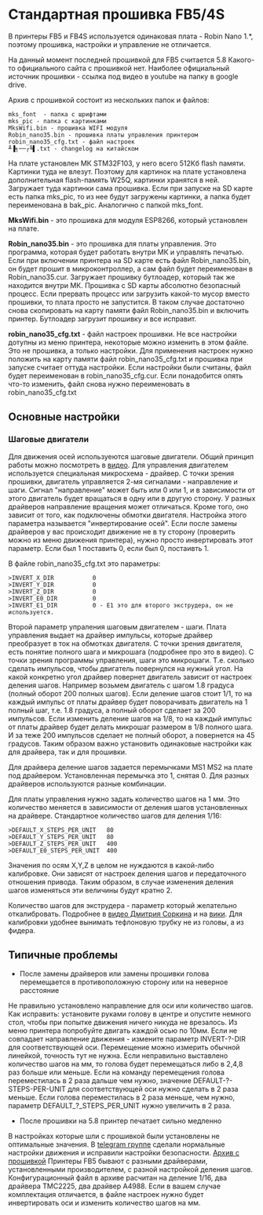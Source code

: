 # Стандартная прошивка FB5/4S

В принтеры FB5 и FB4S используется одинаковая плата - Robin Nano 1.*, поэтому прошивка, настройки и управление не отличается.

На данный момент последней прошивкой для FB5 считается 5.8 Какого-то официального сайта с прошивкой нет. Наиболее официальный источник прошивки - ссылка под видео в youtube на папку в google drive.

Архив с прошивкой состоит из нескольких папок и файлов:

```
mks_font  - папка с шрифтами
mks_pic - папка с картинками
MksWifi.bin - прошивка WIFI модуля
Robin_nano35.bin - прошивка платы управления принтером
robin_nano35_cfg.txt - файл настроек
╨▐╕──┌╚▌.txt - changelog на китайском
```

На плате установлен МК STM32F103, у него всего 512Кб flash памяти. Картинки туда не влезут. Поэтому для картинок на плате установлена дополнительная flash-память W25Q, картинки хранятся в ней. Загружает туда картинки сама прошивка. Если при запуске на SD карте есть папка mks_pic, то из нее будут загружены картинки, а папка будет переименована в bak_pic. Аналогично с папкой mks_font.

**MksWifi.bin** - это прошивка для модуля ESP8266, который установлен на плате.

**Robin_nano35.bin** - это прошивка для платы управления. Это программа, которая будет работать внутри МК и управлять печатью. Если при включении принтера на SD карте есть файл Robin_nano35.bin, он будет прошит в микроконтроллер, а сам файл будет переименован в Robin_nano35.cur. Загружает прошивку бутлоадер, который так же находится внутри МК. Прошивка с SD карты абсолютно безопасный процесс. Если прервать процесс или загрузить какой-то мусор вместо прошивки, то плата просто не запустится. В таком случае достаточно снова скопировать на карту памяти файл Robin_nano35.bin и включить принтер. Бутлоадер загрузит прошивку и все исправит.

**robin_nano35_cfg.txt** - файл настроек прошивки. Не все настройки дотупны из меню принтера, некоторые можно изменить в этом файле. Это не прошивка, а только настройки. Для применения настроек нужно положить на карту памяти файл robin_nano35_cfg.txt и прошивка при запуске считает оттуда настройки. Если настройки были считаны, файл будет переименован в robin_nano35_cfg.cur. Если понадобится опять что-то изменить, файл снова нужно переименовать в robin_nano35_cfg.txt

## Основные настройки

### Шаговые двигатели

Для движения осей используеются шаговые двигатели. Общий принцип работы можно посмотреть в [видео](https://www.youtube.com/watch?v=r_V8vIuEPws). Для управления двигателем используется специальная микросхема - драйвер. С точки зрения прошивки, двигатель управляется 2-мя сигналами - направление и шаги. Сигнал "направление" может быть или 0 или 1, и в зависимости от этого двигатель будет вращаться в одну или в другую сторону. У разных драйверов направление вращения может отличаться. Кроме того, оно зависит от того, как подключены обмотки двигателя. Настройка этого параметра называется "инвертирование осей". Если после замены драйверов у вас происходит движение не в ту сторону (проверить можно из меню движения принтера), нужно просто инвертировать этот параметр. Если был 1 поставить 0, если был 0, постаивть 1.

В файле robin_nano35_cfg.txt это параметры:

```
>INVERT_X_DIR 	        0	
>INVERT_Y_DIR 	        0
>INVERT_Z_DIR          	0
>INVERT_E0_DIR        	0
>INVERT_E1_DIR         	0 - E1 это для второго экструдера, он не используется.
```

Второй параметр упраления шаговым двигателем - шаги. Плата управления выдает на драйвер импульсы, которые драйвер преобразует в ток на обмотках двигателя. С точки зрения двигателя, есть понятие полного шага и микрошага (подробнее про это в видео). С точки зрения программы управления, шаги это микрошаги. Т.е. сколько сделать импульсов, чтобы двигатель повернулся на нужный угол. На какой конкретно угол драйвер повернет двигатель зависит от настроек деления шагов.
Например возьмем двигатель с шагом 1.8 градуса (полный оборот 200 полных шагов). Если деление шагов стоит 1/1, то на каждый импульс от платы драйвер будет поворачивать двигатель на 1 полный шаг, т.е. 1.8 градуса, а полный оборот сделает за 200 импульсов. Если изменить деление шагов на 1/8, то на каждый импульс от платы драйвер будет делать микрошаг размером в 1/8 полного шага. И за теже 200 импульсов сделает не полный оборот, а повернется на 45 градусов. Таким образом важно установить одинаковые настройки как для драйвера, так и для прошивки.

Для драйвера деление шагов задается перемычками MS1 MS2 на плате под драйвером. Установленная перемычка это 1, снятая 0. Для разных драйверов используются разные комбинации.

Для платы управления нужно задать количество шагов на 1 мм. Это количество меняется в зависимости от деления шагов установленных на драйвере. Стандартное количество шагов для деления 1/16:

```
>DEFAULT_X_STEPS_PER_UNIT	80
>DEFAULT_Y_STEPS_PER_UNIT	80
>DEFAULT_Z_STEPS_PER_UNIT	400
>DEFAULT_E0_STEPS_PER_UNIT	400
```
Значения по осям X,Y,Z в целом не нуждаются в какой-либо калибровке. Они зависят от настроек деления шагов и передаточного отношения привода. Таким образом, в случае изменения деления шагов изменяться эти величины будут кратно 2.

Количество шагов для экструдера - параметр который желательно откалибровать. Подробнее в [видео Дмитрия Соркина](https://www.youtube.com/watch?v=Mga_ezYDTNI) и на [вики](https://fbghost.info/bin/view/Main/%D0%9D%D0%B0%D1%81%D1%82%D1%80%D0%BE%D0%B9%D0%BA%D0%B0/4S%20-%20%D0%9D%D0%B0%D1%81%D1%82%D1%80%D0%BE%D0%B9%D0%BA%D0%B0%20%D1%88%D0%B0%D0%B3%D0%BE%D0%B2%20%D1%8D%D0%BA%D1%81%D1%82%D1%80%D1%83%D0%B4%D0%B5%D1%80%D0%B0/). Для калибровки удобнее вынимать тефлоновую трубку не из головы, а из фидера.


## Типичные проблемы

* После замены драйверов или замены прошивки голова перемещается в противоположную сторону или на неверное расстояние

Не правильно установлено направление для оси или количество шагов. Как исправить: установите руками голову в центре и опустите немного стол, чтобы при попытке движения ничего никуда не врезалось. Из меню принтера попробуйте двигать каждой осью по 10мм. Если не совпадает направление движения - измените параметр INVERT-?-DIR для соответствующей оси. Перемещение можно измерить обычной линейкой, точность тут не нужна. Если неправильно выставлено количество шагов на мм, то голова будет перемещаться либо в 2,4,8 раз больше или меньше. Если на команду перемещения голова переместилась в 2 раза дальше чем нужно, значение DEFAULT-?-STEPS-PER-UNIT для соответствующей оси нужно сделать в 2 раза меньше. Если голова переместилась в 2 раза меньше, чем нужно, параметр DEFAULT_?_STEPS_PER_UNIT нужно увеличить в 2 раза.

* После прошивки на 5.8 принтер печатает сильно медленно

В настройках которые шли с прошивкой были установлены не оптимальные значения. В [telegram группе](https://t.me/Ghostbustersss) сделали нормальные настройки движения и исправили настройки безопасности. [Архив с прошивкой](./Ghost_5_firmware_V5-8_X-Dron.zip) Принтеры FB5 бывают с разными драйверами, установленными производителем, с разной настройкой деления шагов. Конфигурационный файл в архиве расчитан на деление 1/16, два драйвера TMC2225, два драйвер A4988. Если в вашем случае комплектация отличается, в файле настроек нужно будет инвертировать оси и изменить количество шагов на мм.